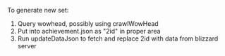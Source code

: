 To generate new set:

1) Query wowhead, possibly using crawlWowHead
2) Put into achievement.json as "2id" in proper area
3) Run updateDataJson to fetch and replace 2id with data from blizzard server